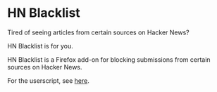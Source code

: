 # HN Blacklist

Tired of seeing articles from certain sources on Hacker News?

HN Blacklist is for you.

HN Blacklist is a Firefox add-on for blocking submissions from certain sources on Hacker News.

For the userscript, see [here](https://github.com/booleandilemma/hn-blacklist).
